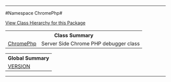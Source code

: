 

- - -

#Namespace ChromePhp#

<div><a href='https://github.com/JeyDotC/Hirudo-docs/blob/master/ChromePhp//package-tree.md'>View Class Hierarchy for this Package</a></div>

<table class="title">
<tr><th colspan="2" class="title">Class Summary</th></tr>
<tr><td class="name"><a href="https://github.com/JeyDotC/Hirudo-docs/blob/master/ChromePhp/ChromePhp.md">ChromePhp</a></td><td class="description">Server Side Chrome PHP debugger class</td></tr>
</table>

<table class="title">
<tr><th colspan="2" class="title">Global Summary</th></tr>
<tr><td class="name"><a href="package-globals.md#VERSION">VERSION</a></td><td class="description"></td></tr>
</table>

- - -

